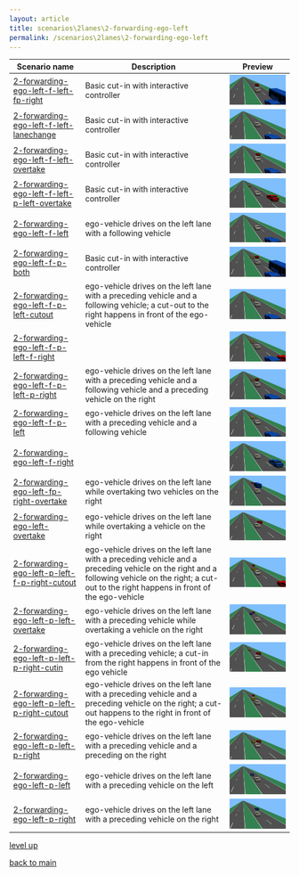 ```yaml
---
layout: article
title: scenarios\2lanes\2-forwarding-ego-left
permalink: /scenarios\2lanes\2-forwarding-ego-left
---
```

| Scenario name  | Description |  Preview | 
| ------------- | ------------- | --------- |
| [2-forwarding-ego-left-f-left-fp-right](\scenarios\2lanes\2-forwarding-ego-left\2-forwarding-ego-left-f-left-fp-right.xosc)  | Basic cut-in with interactive controller  |  ![image](2-forwarding-ego-left-f-left-fp-right.gif)  | 
| [2-forwarding-ego-left-f-left-lanechange](\scenarios\2lanes\2-forwarding-ego-left\2-forwarding-ego-left-f-left-lanechange.xosc)  | Basic cut-in with interactive controller  |  ![image](2-forwarding-ego-left-f-left-lanechange.gif)  | 
| [2-forwarding-ego-left-f-left-overtake](\scenarios\2lanes\2-forwarding-ego-left\2-forwarding-ego-left-f-left-overtake.xosc)  | Basic cut-in with interactive controller  |  ![image](2-forwarding-ego-left-f-left-overtake.gif)  | 
| [2-forwarding-ego-left-f-left-p-left-overtake](\scenarios\2lanes\2-forwarding-ego-left\2-forwarding-ego-left-f-left-p-left-overtake.xosc)  | Basic cut-in with interactive controller  |  ![image](2-forwarding-ego-left-f-left-p-left-overtake.gif)  | 
| [2-forwarding-ego-left-f-left](\scenarios\2lanes\2-forwarding-ego-left\2-forwarding-ego-left-f-left.xosc)  | ego-vehicle drives on the left lane with a following vehicle  |  ![image](2-forwarding-ego-left-f-left.gif)  | 
| [2-forwarding-ego-left-f-p-both](\scenarios\2lanes\2-forwarding-ego-left\2-forwarding-ego-left-f-p-both.xosc)  | Basic cut-in with interactive controller  |  ![image](2-forwarding-ego-left-f-p-both.gif)  | 
| [2-forwarding-ego-left-f-p-left-cutout](\scenarios\2lanes\2-forwarding-ego-left\2-forwarding-ego-left-f-p-left-cutout.xosc)  | ego-vehicle drives on the left lane with a preceding vehicle and a following vehicle; a cut-out to the right happens in front of the ego-vehicle  |  ![image](2-forwarding-ego-left-f-p-left-cutout.gif)  | 
| [2-forwarding-ego-left-f-p-left-f-right](\scenarios\2lanes\2-forwarding-ego-left\2-forwarding-ego-left-f-p-left-f-right.xosc)  |   |  ![image](2-forwarding-ego-left-f-p-left-f-right.gif)  | 
| [2-forwarding-ego-left-f-p-left-p-right](\scenarios\2lanes\2-forwarding-ego-left\2-forwarding-ego-left-f-p-left-p-right.xosc)  | ego-vehicle drives on the left lane with a preceding vehicle and a following vehicle and a preceding vehicle on the right  |  ![image](2-forwarding-ego-left-f-p-left-p-right.gif)  | 
| [2-forwarding-ego-left-f-p-left](\scenarios\2lanes\2-forwarding-ego-left\2-forwarding-ego-left-f-p-left.xosc)  | ego-vehicle drives on the left lane with a preceding vehicle and a following vehicle  |  ![image](2-forwarding-ego-left-f-p-left.gif)  | 
| [2-forwarding-ego-left-f-right](\scenarios\2lanes\2-forwarding-ego-left\2-forwarding-ego-left-f-right.xosc)  |   |  ![image](2-forwarding-ego-left-f-right.gif)  | 
| [2-forwarding-ego-left-fp-right-overtake](\scenarios\2lanes\2-forwarding-ego-left\2-forwarding-ego-left-fp-right-overtake.xosc)  | ego-vehicle drives on the left lane while overtaking two vehicles on the right  |  ![image](2-forwarding-ego-left-fp-right-overtake.gif)  | 
| [2-forwarding-ego-left-overtake](\scenarios\2lanes\2-forwarding-ego-left\2-forwarding-ego-left-overtake.xosc)  | ego-vehicle drives on the left lane while overtaking a vehicle on the right  |  ![image](2-forwarding-ego-left-overtake.gif)  | 
| [2-forwarding-ego-left-p-left-f-p-right-cutout](\scenarios\2lanes\2-forwarding-ego-left\2-forwarding-ego-left-p-left-f-p-right-cutout.xosc)  | ego-vehicle drives on the left lane with a preceding vehicle and a preceding vehicle on the right and a following vehicle on the right; a cut-out to the right happens in front of the ego-vehicle  |  ![image](2-forwarding-ego-left-p-left-f-p-right-cutout.gif)  | 
| [2-forwarding-ego-left-p-left-overtake](\scenarios\2lanes\2-forwarding-ego-left\2-forwarding-ego-left-p-left-overtake.xosc)  | ego-vehicle drives on the left lane with a preceding vehicle while overtaking a vehicle on the right  |  ![image](2-forwarding-ego-left-p-left-overtake.gif)  | 
| [2-forwarding-ego-left-p-left-p-right-cutin](\scenarios\2lanes\2-forwarding-ego-left\2-forwarding-ego-left-p-left-p-right-cutin.xosc)  | ego-vehicle drives on the left lane with a preceding vehicle; a cut-in from the right happens in front of the ego vehicle  |  ![image](2-forwarding-ego-left-p-left-p-right-cutin.gif)  | 
| [2-forwarding-ego-left-p-left-p-right-cutout](\scenarios\2lanes\2-forwarding-ego-left\2-forwarding-ego-left-p-left-p-right-cutout.xosc)  | ego-vehicle drives on the left lane with a preceding vehicle and a preceding vehicle on the right; a cut-out happens to the right in front of the ego-vehicle  |  ![image](2-forwarding-ego-left-p-left-p-right-cutout.gif)  | 
| [2-forwarding-ego-left-p-left-p-right](\scenarios\2lanes\2-forwarding-ego-left\2-forwarding-ego-left-p-left-p-right.xosc)  | ego-vehicle drives on the left lane with a preceding vehicle and a preceding on the right  |  ![image](2-forwarding-ego-left-p-left-p-right.gif)  | 
| [2-forwarding-ego-left-p-left](\scenarios\2lanes\2-forwarding-ego-left\2-forwarding-ego-left-p-left.xosc)  | ego-vehicle drives on the left lane with a preceding vehicle on the left  |  ![image](2-forwarding-ego-left-p-left.gif)  | 
| [2-forwarding-ego-left-p-right](\scenarios\2lanes\2-forwarding-ego-left\2-forwarding-ego-left-p-right.xosc)  | ego-vehicle drives on the left lane with a preceding vehicle on the right  |  ![image](2-forwarding-ego-left-p-right.gif)  | 

[level up](../)

[back to main](/)

